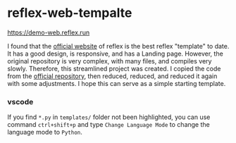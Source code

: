 # reflex-web-tempalte

https://demo-web.reflex.run 

I found that the [official website](https://reflex.dev/) of reflex is the best reflex "template" to date. It has a good design, is responsive, and has a Landing page. However, the original repository is very complex, with many files, and compiles very slowly. Therefore, this streamlined project was created. I copied the code from the [official repository](https://github.com/reflex-dev/reflex-web), then reduced, reduced, and reduced it again with some adjustments. I hope this can serve as a simple starting template.


### vscode
If you find `*.py` in `templates/` folder not been highlighted, you can use command `ctrl+shift+p` and type `Change Language Mode` to change the language mode to `Python`.